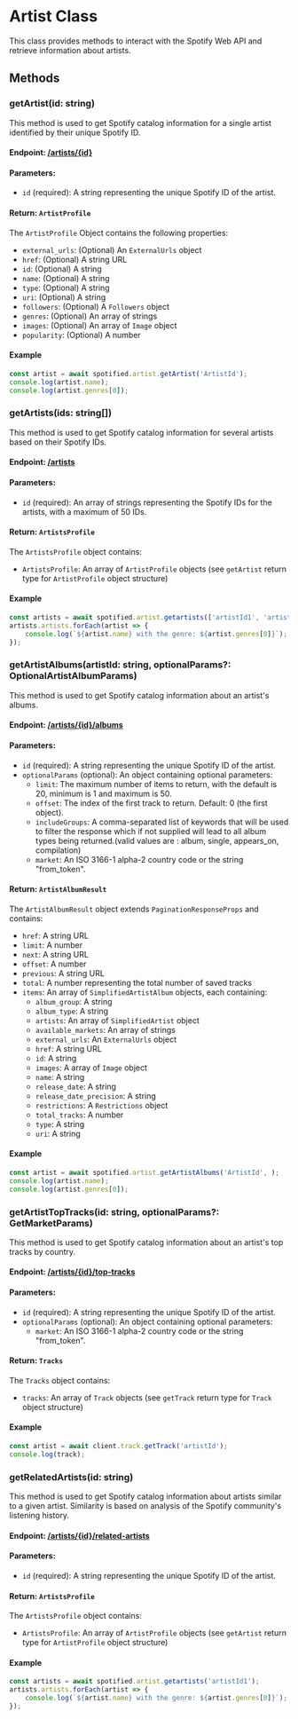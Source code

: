 # Artist Class

This class provides methods to interact with the Spotify Web API and retrieve information about artists.

## Methods

### getArtist(id: string)

This method is used to get Spotify catalog information for a single artist identified by their unique Spotify ID.

#### Endpoint: [/artists/{id}](https://developer.spotify.com/documentation/web-api/reference/get-an-artist)

#### Parameters:

- `id` (required): A string representing the unique Spotify ID of the artist.

#### Return: `ArtistProfile`

The `ArtistProfile` Object contains the following properties:
- `external_urls`: (Optional) An `ExternalUrls` object
- `href`: (Optional) A string URL
- `id`: (Optional) A string
- `name`: (Optional) A string
- `type`: (Optional) A string
- `uri`: (Optional) A string
- `followers`: (Optional) A `Followers` object
- `genres`: (Optional) An array of strings
- `images`: (Optional) An array of `Image` object
- `popularity`: (Optional) A number

#### Example

```typescript
const artist = await spotified.artist.getArtist('ArtistId');
console.log(artist.name);
console.log(artist.genres[0]);
```

### getArtists(ids: string[])

This method is used to get Spotify catalog information for several artists based on their Spotify IDs.

#### Endpoint: [/artists](https://developer.spotify.com/documentation/web-api/reference/get-multiple-artists)

#### Parameters:

- `id` (required): An array of strings representing the Spotify IDs for the artists, with a maximum of 50 IDs.

#### Return: `ArtistsProfile`

The `ArtistsProfile` object contains:
- `ArtistsProfile`: An array of `ArtistProfile` objects (see `getArtist` return type for `ArtistProfile` object structure)

#### Example

```typescript
const artists = await spotified.artist.getartists(['artistId1', 'artistId2']);
artists.artists.forEach(artist => {
    console.log(`${artist.name} with the genre: ${artist.genres[0]}`);
});
```

### getArtistAlbums(artistId: string, optionalParams?: OptionalArtistAlbumParams)

This method is used to get Spotify catalog information about an artist's albums.

#### Endpoint: [/artists/{id}/albums](https://developer.spotify.com/documentation/web-api/reference/get-an-artists-albums)

#### Parameters:

- `id` (required): A string representing the unique Spotify ID of the artist.
- `optionalParams` (optional): An object containing optional parameters:
    - `limit`: The maximum number of items to return, with the default is 20, minimum is 1 and maximum is 50.
    - `offset`: The index of the first track to return. Default: 0 (the first object).
    - `includeGroups`: A comma-separated list of keywords that will be used to filter the response which if not supplied will lead to all album types being returned.(valid values are : album, single, appears_on, compilation)
    - `market`: An ISO 3166-1 alpha-2 country code or the string "from_token".

#### Return: `ArtistAlbumResult`

The `ArtistAlbumResult` object extends `PaginationResponseProps` and contains:
- `href`: A string URL
- `limit`: A number
- `next`: A string URL
- `offset`: A number
- `previous`: A string URL
- `total`: A number representing the total number of saved tracks
- `items`: An array of `SimplifiedArtistAlbum` objects, each containing:
    - `album_group`: A string
    - `album_type`: A string
    - `artists`: An array of `SimplifiedArtist` object 
    - `available_markets`: An array of strings
    - `external_urls`: An `ExternalUrls` object
    - `href`: A string URL
    - `id`: A string
    - `images`: A array of `Image` object
    - `name`: A string
    - `release_date`: A string 
    - `release_date_precision`: A string 
    - `restrictions`: A `Restrictions` object
    - `total_tracks`: A number
    - `type`: A string
    - `uri`: A string

#### Example

```typescript
const artist = await spotified.artist.getArtistAlbums('ArtistId', );
console.log(artist.name);
console.log(artist.genres[0]);
```

### getArtistTopTracks(id: string, optionalParams?: GetMarketParams) 

This method is used to get Spotify catalog information about an artist's top tracks by country.

#### Endpoint: [/artists/{id}/top-tracks](https://developer.spotify.com/documentation/web-api/reference/get-an-artists-top-tracks)

#### Parameters:

- `id` (required): A string representing the unique Spotify ID of the artist.
- `optionalParams` (optional): An object containing optional parameters:
  - `market`: An ISO 3166-1 alpha-2 country code or the string "from_token".

#### Return: `Tracks`

The `Tracks` object contains:
- `tracks`: An array of `Track` objects (see `getTrack` return type for `Track` object structure)

#### Example

```typescript
const artist = await client.track.getTrack('artistId');
console.log(track);
```

### getRelatedArtists(id: string)

This method is used to get Spotify catalog information about artists similar to a given artist. Similarity is based on analysis of the Spotify community's listening history.

#### Endpoint: [/artists/{id}/related-artists](https://developer.spotify.com/documentation/web-api/reference/get-an-artists-related-artists)

#### Parameters:

- `id` (required): A string representing the unique Spotify ID of the artist.

#### Return: `ArtistsProfile`

The `ArtistsProfile` object contains:
- `ArtistsProfile`: An array of `ArtistProfile` objects (see `getArtist` return type for `ArtistProfile` object structure)

#### Example

```typescript
const artists = await spotified.artist.getartists('artistId1');
artists.artists.forEach(artist => {
    console.log(`${artist.name} with the genre: ${artist.genres[0]}`);
});
```